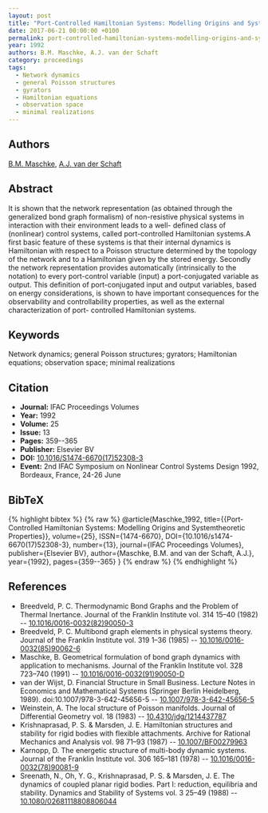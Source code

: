 ```yaml
---
layout: post
title: "Port-Controlled Hamiltonian Systems: Modelling Origins and Systemtheoretic Properties"
date: 2017-06-21 00:00:00 +0100
permalink: port-controlled-hamiltonian-systems-modelling-origins-and-systemtheoretic-properties-92
year: 1992
authors: B.M. Maschke, A.J. van der Schaft
category: proceedings
tags:
  - Network dynamics
  - general Poisson structures
  - gyrators
  - Hamiltonian equations
  - observation space
  - minimal realizations
---
```

 
## Authors
[B.M. Maschke](authors/bernhard_maschke), [A.J. van der Schaft](authors/arjan_van_der_schaft)
 
## Abstract
It is shown that the network representation (as obtained through the generalized bond graph formalism) of non-resistive physical systems in interaction with their environment leads to a well- defined class of (nonlinear) control systems, called port-controlled Hamiltonian systems.A first basic feature of these systems is that their internal dynamics is Hamiltonian with respect to a Poisson structure determined by the topology of the network and to a Hamiltonian given by the stored energy. Secondly the network representation provides automatically (intrinsically to the notation) to every port-control variable (input) a port-conjugated variable as output. This definition of port-conjugated input and output variables, based on energy considerations, is shown to have important consequences for the observability and controllability properties, as well as the external characterization of port- controlled Hamiltonian systems.
 
## Keywords
Network dynamics; general Poisson structures; gyrators; Hamiltonian equations; observation space; minimal realizations
 
## Citation
- **Journal:** IFAC Proceedings Volumes
- **Year:** 1992
- **Volume:** 25
- **Issue:** 13
- **Pages:** 359--365
- **Publisher:** Elsevier BV
- **DOI:** [10.1016/S1474-6670(17)52308-3](https://doi.org/10.1016/S1474-6670(17)52308-3)
- **Event:** 2nd IFAC Symposium on Nonlinear Control Systems Design 1992, Bordeaux, France, 24-26 June
 
## BibTeX
{% highlight bibtex %}
{% raw %}
@article{Maschke_1992,
  title={{Port-Controlled Hamiltonian Systems: Modelling Origins and Systemtheoretic Properties}},
  volume={25},
  ISSN={1474-6670},
  DOI={10.1016/s1474-6670(17)52308-3},
  number={13},
  journal={IFAC Proceedings Volumes},
  publisher={Elsevier BV},
  author={Maschke, B.M. and van der Schaft, A.J.},
  year={1992},
  pages={359--365}
}
{% endraw %}
{% endhighlight %}
 
## References
- Breedveld, P. C. Thermodynamic Bond Graphs and the Problem of Thermal Inertance. Journal of the Franklin Institute vol. 314 15–40 (1982) -- [10.1016/0016-0032(82)90050-3](https://doi.org/10.1016/0016-0032(82)90050-3)
- Breedveld, P. C. Multibond graph elements in physical systems theory. Journal of the Franklin Institute vol. 319 1–36 (1985) -- [10.1016/0016-0032(85)90062-6](https://doi.org/10.1016/0016-0032(85)90062-6)
- Maschke, B. Geometrical formulation of bond graph dynamics with application to mechanisms. Journal of the Franklin Institute vol. 328 723–740 (1991) -- [10.1016/0016-0032(91)90050-D](https://doi.org/10.1016/0016-0032(91)90050-D)
- van der Wijst, D. Financial Structure in Small Business. Lecture Notes in Economics and Mathematical Systems (Springer Berlin Heidelberg, 1989). doi:10.1007/978-3-642-45656-5 -- [10.1007/978-3-642-45656-5](https://doi.org/10.1007/978-3-642-45656-5)
- Weinstein, A. The local structure of Poisson manifolds. Journal of Differential Geometry vol. 18 (1983) -- [10.4310/jdg/1214437787](https://doi.org/10.4310/jdg/1214437787)
- Krishnaprasad, P. S. & Marsden, J. E. Hamiltonian structures and stability for rigid bodies with flexible attachments. Archive for Rational Mechanics and Analysis vol. 98 71–93 (1987) -- [10.1007/BF00279963](https://doi.org/10.1007/BF00279963)
- Karnopp, D. The energetic structure of multi-body dynamic systems. Journal of the Franklin Institute vol. 306 165–181 (1978) -- [10.1016/0016-0032(78)90081-9](https://doi.org/10.1016/0016-0032(78)90081-9)
- Sreenath, N., Oh, Y. G., Krishnaprasad, P. S. & Marsden, J. E. The dynamics of coupled planar rigid bodies. Part I: reduction, equilibria and stability. Dynamics and Stability of Systems vol. 3 25–49 (1988) -- [10.1080/02681118808806044](https://doi.org/10.1080/02681118808806044)

